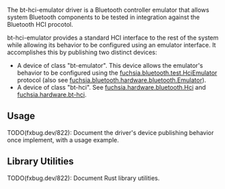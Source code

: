 The bt-hci-emulator driver is a Bluetooth controller emulator that allows system
Bluetooth components to be tested in integration against the Bluetooth HCI
procotol.

bt-hci-emulator provides a standard HCI interface to the rest of the system while
allowing its behavior to be configured using an emulator interface. It
accomplishes this by publishing two distinct devices:

* A device of class "bt-emulator". This device allows the emulator's behavior to
  be configured using the
  [fuchsia.bluetooth.test.HciEmulator](//sdk/fidl/fuchsia.bluetooth/test/hci_emulator.fidl)
  protocol (also see
  [fuchsia.bluetooth.hardware.bluetooth.Emulator](//zircon/system/fidl/fuchsia-hardware-bluetooth/hci.fidl)).
* A device of class "bt-hci". See
  [fuchsia.hardware.bluetooth.Hci](//zircon/system/fidl/fuchsia-hardware-bluetooth/hci.fidl)
  and [fuchsia.hardware.bt-hci](//zircon/system/banjo/fuchsia.hardware.bt.hci/bt-hci.banjo).

## Usage
TODO(fxbug.dev/822): Document the driver's device publishing behavior once implement,
with a usage example.

## Library Utilities
TODO(fxbug.dev/822): Document Rust library utilities.
